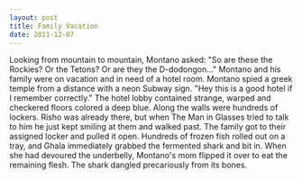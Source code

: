 ```yaml
---
layout: post
title: Family Vacation
date: 2011-12-07
---
```

Looking from mountain to mountain, Montano asked: "So are these the
      Rockies? Or the Tetons? Or are they the D-dodongon..."    Montano and his
      family were on vacation and in need of a hotel room. Montano spied a greek temple from a
      distance with a neon Subway sign. "Hey this is a good hotel if I remember correctly."    The hotel lobby contained strange, warped and checkered floors colored a deep
      blue. Along the walls were hundreds of lockers. Risho was already there, but when The Man in
      Glasses tried to talk to him he just kept smiling at them and walked past.    The family got to their assigned locker and pulled it open. Hundreds of frozen fish
      rolled out on a tray, and Ghala immediately grabbed the fermented shark and bit in. When she
      had devoured the underbelly, Montano's mom flipped it over to eat the remaining flesh. The
      shark dangled precariously from its bones.